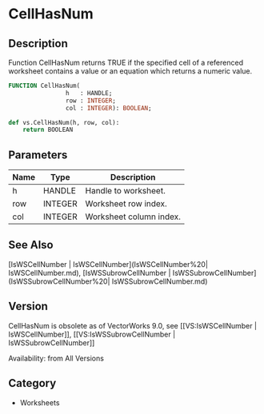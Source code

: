# CellHasNum

## Description
Function CellHasNum returns TRUE if the specified cell of a referenced worksheet contains a value or an equation which returns a numeric value.

```pascal
FUNCTION CellHasNum(
				h   : HANDLE;
				row : INTEGER;
				col : INTEGER): BOOLEAN;
```

```python
def vs.CellHasNum(h, row, col):
    return BOOLEAN
```

## Parameters
|Name|Type|Description|
|---|---|---|
|h|HANDLE|Handle to worksheet.|
|row|INTEGER|Worksheet row index.|
|col|INTEGER|Worksheet column index.|

## See Also
[IsWSCellNumber | IsWSCellNumber](IsWSCellNumber%20| IsWSCellNumber.md), [IsWSSubrowCellNumber | IsWSSubrowCellNumber](IsWSSubrowCellNumber%20| IsWSSubrowCellNumber.md)

## Version
CellHasNum is obsolete as of VectorWorks 9.0, see [[VS:IsWSCellNumber | IsWSCellNumber]], [[VS:IsWSSubrowCellNumber | IsWSSubrowCellNumber]]

Availability: from All Versions

## Category
* Worksheets

